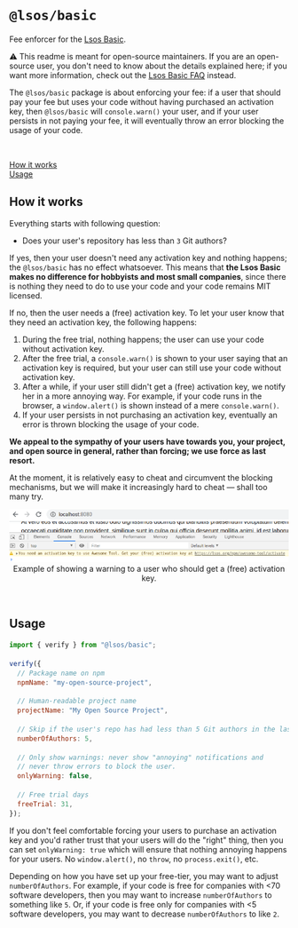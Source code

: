 # `@lsos/basic`

Fee enforcer for the [Lsos Basic](https://lsos.org/basic).

:warning: This readme is meant for open-source maintainers. If you are an open-source user, you don't need to know about the details explained here; if you want more information, check out the [Lsos Basic FAQ](https://lsos.org/basic/faq) instead.

The `@lsos/basic` package is about enforcing your fee: if a user that should pay your fee but uses your code without having purchased an activation key, then `@lsos/basic` will `console.warn()` your user, and if your user persists in not paying your fee, it will eventually throw an error blocking the usage of your code.

<br/>

[How it works](#how-it-works)
<br/>
[Usage](#usage)

## How it works

Everything starts with following question:
- Does your user's repository has less than `3` Git authors?

If yes,
then your user doesn't need any activation key and nothing happens; the `@lsos/basic` has no effect whatsoever.
This means that **the Lsos Basic makes no difference for hobbyists and most small companies**,
since there is nothing they need to do to use your code
and your code remains MIT licensed.

If no,
then the user needs a (free) activation key.
To let your user know that they need an activation key, the following happens:
1. During the free trial, nothing happens; the user can use your code without activation key.
2. After the free trial, a `console.warn()` is shown to your user saying that an activation key is required, but your user can still use your code without activation key.
3. After a while, if your user still didn't get a (free) activation key, we notify her in a more annoying way. For example, if your code runs in the browser, a `window.alert()` is shown instead of a mere `console.warn()`.
4.  If your user persists in not purchasing an activation key, eventually an error is thrown blocking the usage of your code.

**We appeal to the sympathy of your users have towards you, your project, and open source in general, rather than forcing; we use force as last resort.**

At the moment, it is relatively easy to cheat and circumvent the blocking mechanisms, but we will make it increasingly hard to cheat &mdash; shall too many try.

<p align="center">
  <img src="/warning.png" />
  Example of showing a warning to a user who should get a (free) activation key.
</p>

<br/>

## Usage

~~~js
import { verify } from "@lsos/basic";

verify({
  // Package name on npm
  npmName: "my-open-source-project",

  // Human-readable project name
  projectName: "My Open Source Project",

  // Skip if the user's repo has had less than 5 Git authors in the last 3 months.
  numberOfAuthors: 5,

  // Only show warnings: never show "annoying" notifications and
  // never throw errors to block the user.
  onlyWarning: false,

  // Free trial days
  freeTrial: 31,
});
~~~

If you don't feel comfortable forcing your users to purchase an activation key and you'd rather trust that your users will do the "right" thing, then you can set `onlyWarning: true` which will ensure that nothing annoying happens for your users. No `window.alert()`, no `throw`, no `process.exit()`, etc.

Depending on how you have set up your free-tier, you may want to adjust `numberOfAuthors`.
For example, if your code is free for companies with <70 software developers, then you may want to increase `numberOfAuthors` to something like `5`.
Or, if your code is free only for companies with <5 software developers, you may want to decrease `numberOfAuthors` to like `2`.

<br/>


